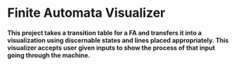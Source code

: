 # Finite Automata Visualizer

#### This project takes a transition table for a FA and transfers it into a visualization using discernable states and lines placed appropriately. This visualizer accepts user given inputs to show the process of that input going through the machine.